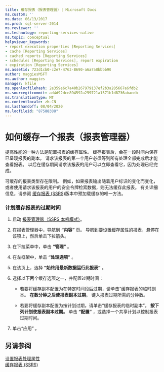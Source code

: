 ```yaml
---
title: 缓存报表（报表管理器）| Microsoft Docs
ms.custom: ''
ms.date: 06/13/2017
ms.prod: sql-server-2014
ms.reviewer: ''
ms.technology: reporting-services-native
ms.topic: conceptual
helpviewer_keywords:
- report execution properties [Reporting Services]
- cache [Reporting Services]
- cached reports [Reporting Services]
- schedules [Reporting Services], report expiration
- expiration [Reporting Services]
ms.assetid: 723d1cb0-c2e7-4763-8690-a6a7a8bbbb90
author: maggiesMSFT
ms.author: maggies
manager: kfile
ms.openlocfilehash: 2e359e6c7a40b267979137ef2b3a285667a6fdb2
ms.sourcegitcommit: ad4d92dce894592a259721a1571b1d8736abacdb
ms.translationtype: MT
ms.contentlocale: zh-CN
ms.lasthandoff: 08/04/2020
ms.locfileid: "87588308"
---
```

# <a name="cache-a-report-report-manager"></a>如何缓存一个报表（报表管理器）
  提高性能的一种方法是配置报表的缓存属性。 缓存报表后，会在一段时间内保存已呈现报表的副本。 请求该报表的第一个用户必须等到所有处理全部完成后才能查看报表。 以后在缓存期间请求该报表的用户可以立即查看它，因为处理已经完成。  
  
 可缓存的报表类型存在限制。 例如，如果报表输出随着用户标识的变化而变化，或者使用请求该报表的用户的安全令牌检索数据，则无法缓存此报表。 有关详细信息，请参阅 [缓存报表 (SSRS)](caching-reports-ssrs.md)版本中预加载缓存的唯一方法。  
  
### <a name="to-schedule-the-expiration-of-a-cached-report"></a>计划缓存报表的过期时间  
  
1.  启动 [报表管理器（SSRS 本机模式）](../report-manager-ssrs-native-mode.md)。  
  
2.  在报表管理器中，导航到 **“内容”** 页。 导航到要设置缓存属性的报表，悬停在该项上，然后单击下拉箭头。  
  
3.  在下拉菜单中，单击 **“管理”** 。  
  
4.  在左框架中，单击 **“处理选项”** 。  
  
5.  在该页上，选择 **“始终用最新数据运行此报表”** 。  
  
6.  选择以下两个缓存选项之一，并配置过期时间：  
  
    -   若要将缓存副本配置为在特定时间段后过期，请单击“缓存报表的临时副本。 **在数分钟之后使报表副本过期**。 键入报表过期所需的分钟数。  
  
    -   若要将缓存副本配置为按计划过期，请单击“缓存报表的临时副本”。 **按下列计划使报表副本过期。** 单击 **“配置”** ，或选择一个共享计划以控制报表过期时间。  
  
7.  单击“应用”  。  
  
## <a name="see-also"></a>另请参阅  
 [设置报表处理属性](set-report-processing-properties.md)   
 [缓存报表 (SSRS)](caching-reports-ssrs.md)  
  
  
